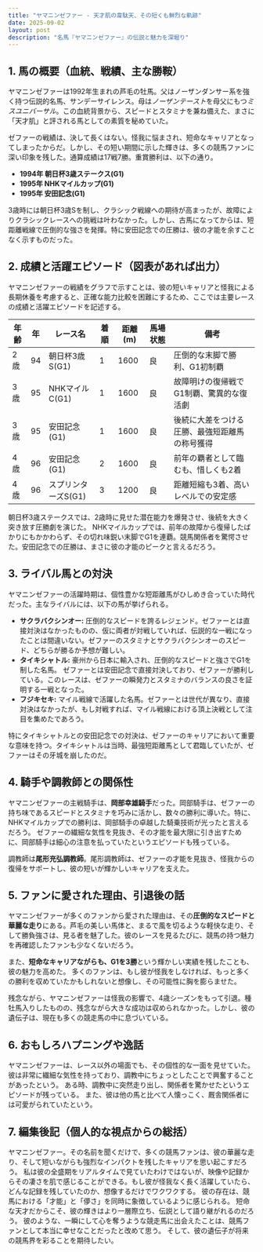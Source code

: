 ```yaml
---
title: "ヤマニンゼファー - 天才肌の韋駄天、その短くも鮮烈な軌跡"
date: 2025-09-02
layout: post
description: "名馬『ヤマニンゼファー』の伝説と魅力を深堀り"
---
```


## 1. 馬の概要（血統、戦績、主な勝鞍）

ヤマニンゼファーは1992年生まれの芦毛の牡馬。父はノーザンダンサー系を強く持つ伝説的名馬、サンデーサイレンス。母は*ノーザンテースト*を母父にもつ*ミスユニバーサル*。この血統背景から、スピードとスタミナを兼ね備えた、まさに「天才肌」と評される馬としての素質を秘めていた。  

ゼファーの戦績は、決して長くはない。怪我に悩まされ、短命なキャリアとなってしまったからだ。しかし、その短い期間に示した輝きは、多くの競馬ファンに深い印象を残した。通算成績は17戦7勝。重賞勝利は、以下の通り。

* **1994年  朝日杯3歳ステークス(G1)**
* **1995年  NHKマイルカップ(G1)**
* **1995年  安田記念(G1)**

3歳時には朝日杯3歳Sを制し、クラシック戦線への期待が高まったが、故障によりクラシックレースへの挑戦は叶わなかった。しかし、古馬になってからは、短距離戦線で圧倒的な強さを発揮。特に安田記念での圧勝は、彼の才能を余すことなく示すものだった。


## 2. 成績と活躍エピソード（図表があれば出力）

ヤマニンゼファーの戦績をグラフで示すことは、彼の短いキャリアと怪我による長期休養を考慮すると、正確な能力比較を困難にするため、ここでは主要レースの成績と活躍エピソードを記述する。

| 年齢 | 年 | レース名           | 着順 | 距離(m) | 馬場状態 | 備考                                      |
|-----|----|--------------------|-----|---------|---------|-------------------------------------------|
| 2歳  | 94 | 朝日杯3歳S(G1)     | 1   | 1600    | 良      | 圧倒的な末脚で勝利、G1初制覇                 |
| 3歳  | 95 | NHKマイルC(G1)     | 1   | 1600    | 良      | 故障明けの復帰戦でG1制覇、驚異的な復活劇      |
| 3歳  | 95 | 安田記念(G1)       | 1   | 1600    | 良      | 後続に大差をつける圧勝、最強短距離馬の称号獲得 |
| 4歳  | 96 | 安田記念(G1)       | 2   | 1600    | 良      | 前年の覇者として臨むも、惜しくも2着           |
| 4歳  | 96 | スプリンターズS(G1) | 3   | 1200    | 良      | 距離短縮も3着、高いレベルでの安定感           |


朝日杯3歳ステークスでは、2歳時に見せた潜在能力を爆発させ、後続を大きく突き放す圧勝劇を演じた。  NHKマイルカップでは、前年の故障から復帰したばかりにもかかわらず、その切れ味鋭い末脚でG1を連覇。競馬関係者を驚愕させた。安田記念での圧勝は、まさに彼の才能のピークと言えるだろう。


## 3. ライバル馬との対決

ヤマニンゼファーの活躍時期は、個性豊かな短距離馬がひしめき合っていた時代だった。主なライバルには、以下の馬が挙げられる。

* **サクラバクシンオー:** 圧倒的なスピードを誇るレジェンド。ゼファーとは直接対決はなかったものの、仮に両者が対戦していれば、伝説的な一戦になったことは間違いない。ゼファーのスタミナとサクラバクシンオーのスピード、どちらが勝るか予想が難しい。
* **タイキシャトル:**  豪州から日本に輸入され、圧倒的なスピードと強さでG1を制した名馬。  ゼファーとは安田記念で直接対決しており、ゼファーが勝利している。このレースは、ゼファーの瞬発力とスタミナのバランスの良さを証明する一戦となった。
* **フジキセキ:**  マイル戦線で活躍した名馬。ゼファーとは世代が異なり、直接対決はなかったが、もし対戦すれば、マイル戦線における頂上決戦として注目を集めたであろう。


特にタイキシャトルとの安田記念での対決は、ゼファーのキャリアにおいて重要な意味を持つ。タイキシャトルは当時、最強短距離馬として君臨していたが、ゼファーはその牙城を崩したのだ。


## 4. 騎手や調教師との関係性

ヤマニンゼファーの主戦騎手は、**岡部幸雄騎手**だった。岡部騎手は、ゼファーの持ち味であるスピードとスタミナを巧みに活かし、数々の勝利に導いた。特に、NHKマイルカップでの勝利は、岡部騎手の卓越した騎乗技術が光ったと言えるだろう。  ゼファーの繊細な気性を見抜き、その才能を最大限に引き出すために、岡部騎手は細心の注意を払っていたというエピソードも残っている。

調教師は**尾形充弘調教師**。尾形調教師は、ゼファーの才能を見抜き、怪我からの復帰をサポートし、彼の短いが輝かしいキャリアを支えた。


## 5. ファンに愛された理由、引退後の話

ヤマニンゼファーが多くのファンから愛された理由は、その**圧倒的なスピードと華麗な走り**にある。芦毛の美しい馬体と、まるで風を切るような軽快な走り、そして勝負強さは、見る者を魅了した。彼のレースを見るたびに、競馬の持つ魅力を再確認したファンも少なくないだろう。

また、**短命なキャリアながらも、G1を3勝**という輝かしい実績を残したことも、彼の魅力を高めた。  多くのファンは、もし彼が怪我をしなければ、もっと多くの勝利を収めていたかもしれないと想像し、その可能性に胸を膨らませた。

残念ながら、ヤマニンゼファーは怪我の影響で、4歳シーズンをもって引退。種牡馬入りしたものの、残念ながら大きな成功は収められなかった。しかし、彼の遺伝子は、現在も多くの競走馬の中に息づいている。


## 6. おもしろハプニングや逸話

ヤマニンゼファーは、レース以外の場面でも、その個性的な一面を見せていた。  彼は非常に繊細な気性を持っており、調教中にちょっとしたことで興奮することがあったという。  ある時、調教中に突然走り出し、関係者を驚かせたというエピソードが残っている。  また、彼は他の馬と比べて人懐っこく、厩舎関係者には可愛がられていたという。


## 7. 編集後記（個人的な視点からの総括）

ヤマニンゼファー。その名前を聞くだけで、多くの競馬ファンは、彼の華麗な走り、そして短いながらも強烈なインパクトを残したキャリアを思い起こすだろう。  私は彼の全盛期をリアルタイムで見ていたわけではないが、映像や記録からその凄さを肌で感じることができる。もし彼が怪我なく長く活躍していたら、どんな記録を残していたのか、想像するだけでワクワクする。  彼の存在は、競馬における「才能」と「儚さ」を同時に象徴しているように感じられる。  短命な天才だからこそ、彼の輝きはより一層際立ち、伝説として語り継がれるのだろう。  彼のような、一瞬にして心を奪うような競走馬に出会えたことは、競馬ファンとして本当に幸せなことだったと改めて思う。  そして、彼の遺伝子が将来の競馬界を彩ることを期待したい。
